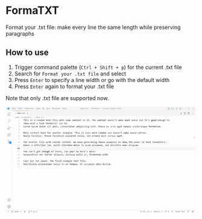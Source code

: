 # FormaTXT
Format your .txt file: make every line the same length while preserving paragraphs

## How to use
1. Trigger command palette (`Ctrl + Shift + p`) for the current .txt file
2. Search for `Format your .txt file` and select
3. Press `Enter` to specify a line width or go with the default width
4. Press `Enter` again to format your .txt file </br>

Note that only .txt file are supported now.

![Demo GIF](demo.gif)
